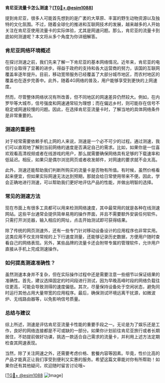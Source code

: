 **肯尼亚流量卡怎么测速？[[TG💪+ @esim1088](https://t.me/s/esim1088)]**

提到肯尼亚，很多人可能首先想到的是广袤的大草原、丰富的野生动物资源以及独特的文化氛围。不过，随着全球化的推进和互联网技术的发展，越来越多的人开始关注在肯尼亚使用流量卡的实际体验，尤其是网速问题。那么，肯尼亚的流量卡到底如何测速呢？本文将从多个角度为你详细解答。

### 肯尼亚网络环境概述

在探讨测速之前，我们先来了解一下肯尼亚的基本网络情况。近年来，肯尼亚的电信行业取得了显著的进步。得益于政府的支持和各大运营商的努力，该国的互联网覆盖率逐年提升。目前，移动宽带服务已经覆盖了大部分城市地区，而农村地区的覆盖也在逐步完善中。此外，随着4G网络的普及，用户能够享受到更快的上网速度。

然而，尽管整体网络状况有所改善，但不同地区的网速差异仍然较大。例如，在内罗毕等大城市，信号强度和网速通常较为理想；而在偏远乡村，则可能存在信号不稳定或网速较慢的问题。因此，在选择肯尼亚流量卡时，了解当地的具体网络条件是非常重要的。

### 测速的重要性

对于经常需要依赖手机上网的人来说，测速是一个必不可少的过程。通过测速，我们可以直观地了解到当前网络的速度是否满足自己的需求。比如，如果你是一位喜欢观看高清视频或者在线游戏的用户，那么就需要确保网络具有足够的下载速率和低延迟。相反，如果只是偶尔浏览网页或者收发邮件，对网速的要求就不会太高。

此外，测速还能帮助我们判断所购买的流量卡是否物有所值。有时候，虽然价格看起来便宜，但如果实际网速无法达到预期，那就会给日常使用带来不便。因此，学会正确地进行测速，可以帮助我们更好地评估产品的性能，并做出明智的选择。

### 常见的测速方法

现在市面上有很多工具都可以用来检测网络速度，其中最常用的就是各种在线测速网站。这些平台通常会提供简单易用的操作界面，并且不需要额外安装任何软件。只需打开浏览器，输入相应的网址，点击开始测试即可获得结果。

除了传统的网页测速外，还有一些专门针对移动设备设计的应用程序也非常实用。这类应用不仅支持常规的上下行速度测量，还能够记录历史数据，方便用户随时查看自己的网络表现。另外，某些品牌的流量卡还会附带专属的管理软件，允许用户直接从手机上完成测速操作。

### 如何提高测速准确性？

虽然测速本身并不复杂，但在实际操作过程中还是需要注意一些细节以保证结果的准确性。首先，建议选择固定的时间段进行测试，因为早晚高峰时段的网络负载往往更高，可能会导致测得的速度偏低。其次，尽量保持设备处于空闲状态，避免同时运行其他占用大量带宽的应用程序。最后，确保测试环境远离干扰源，如微波炉、无线路由器等，以免影响信号质量。

### 总结与建议

综上所述，测速是评估肯尼亚流量卡性能的重要手段之一。无论是为了娱乐还是工作，良好的网络连接都是不可或缺的一部分。如果你计划前往肯尼亚旅行或者长期居住，不妨提前做好功课，挑选一款适合自己需求的流量卡，并利用上述方法定期检查其网速表现。

当然，除了关注网速之外，还需要考虑价格、套餐内容等因素。毕竟，性价比高的产品才能真正让我们享受到便利又实惠的服务。希望这篇文章能对你有所帮助！如果你还有其他疑问，欢迎随时留言讨论哦~

[[TG💪+ @esim1088](https://t.me/s/esim1088) ![Image](https://i.postimg.cc/4NQfJmqS/Snipaste-2025-05-13-00-14-12.png)]